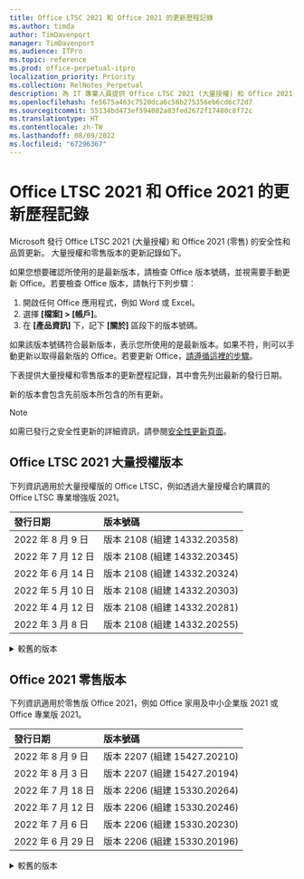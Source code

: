 ```yaml
---
title: Office LTSC 2021 和 Office 2021 的更新歷程記錄
ms.author: timda
author: TimDavenport
manager: TimDavenport
ms.audience: ITPro
ms.topic: reference
ms.prod: office-perpetual-itpro
localization_priority: Priority
ms.collection: RelNotes_Perpetual
description: 為 IT 專業人員提供 Office LTSC 2021 (大量授權) 和 Office 2021 (零售) 永久版本的更新歷程記錄。
ms.openlocfilehash: fe5675a463c7520dca6c56b275356eb6cd6c72d7
ms.sourcegitcommit: 55134bd473ef594082a83fed2672f17480c8f72c
ms.translationtype: HT
ms.contentlocale: zh-TW
ms.lasthandoff: 08/09/2022
ms.locfileid: "67296367"
---
```

# <a name="update-history-for-office-ltsc-2021-and-office-2021"></a>Office LTSC 2021 和 Office 2021 的更新歷程記錄

Microsoft 發行 Office LTSC 2021 (大量授權) 和 Office 2021 (零售) 的安全性和品質更新。 大量授權和零售版本的更新記錄如下。

如果您想要確認所使用的是最新版本，請檢查 Office 版本號碼，並視需要手動更新 Office。若要檢查 Office 版本，請執行下列步驟：

  1.    開啟任何 Office 應用程式，例如 Word 或 Excel。
  2.    選擇 **[檔案] > [帳戶]**。
  3.    在 **[產品資訊]** 下，記下 **[關於]** 區段下的版本號碼。

如果該版本號碼符合最新版本，表示您所使用的是最新版本。如果不符，則可以手動更新以取得最新版的 Office。若要更新 Office，[請遵循這裡的步驟](https://support.office.com/article/2ab296f3-7f03-43a2-8e50-46de917611c5)。


下表提供大量授權和零售版本的更新歷程記錄，其中會先列出最新的發行日期。

新的版本會包含先前版本所包含的所有更新。
  
> [!NOTE]
> 如需已發行之安全性更新的詳細資訊，請參閱[安全性更新頁面](./microsoft365-apps-security-updates.md)。
  
## <a name="volume-licensed-versions-of-office-ltsc-2021"></a>Office LTSC 2021 大量授權版本
下列資訊適用於大量授權版的 Office LTSC，例如透過大量授權合約購買的 Office LTSC 專業增強版 2021。

[//]: # (DO NOT REMOVE VL TABLE START)


|**發行日期**|**版本號碼**|
|:-----|:-----|
|2022 年 8 月 9 日|版本 2108 (組建 14332.20358)|
|2022 年 7 月 12 日|版本 2108 (組建 14332.20345)|
|2022 年 6 月 14 日|版本 2108 (組建 14332.20324)|
|2022 年 5 月 10 日|版本 2108 (組建 14332.20303)|
|2022 年 4 月 12 日|版本 2108 (組建 14332.20281)|
|2022 年 3 月 8 日|版本 2108 (組建 14332.20255)|


[//]: # (DO NOT REMOVE VL TABLE END)

<details>
<summary>較舊的版本</summary>

[//]: # (DO NOT REMOVE VL OLD TABLE START)


|**發行日期**|**版本號碼**|
|:-----|:-----|
|2022 年 2 月 8 日|版本 2108 (組建 14332.20238)|
|2022 年 1 月 11 日|版本 2108 (組建 14332.20216)|
|2021 年 12 月 14 日|版本 2108 (組建 14332.20204)|
|2021 年 11 月 9 日|版本 2108 (組建 14332.20176)|
|2021 年 10 月 12 日|版本 2108 (組建 14332.20145)|


[//]: # (DO NOT REMOVE VL OLD TABLE END)

</details>

## <a name="retail-versions-of-office-2021"></a>Office 2021 零售版本
下列資訊適用於零售版 Office 2021，例如 Office 家用及中小企業版 2021 或 Office 專業版 2021。


[//]: # (DO NOT REMOVE RETAIL TABLE START)


|**發行日期**|**版本號碼**|
|:-----|:-----|
|2022 年 8 月 9 日|版本 2207 (組建 15427.20210)|
|2022 年 8 月 3 日|版本 2207 (組建 15427.20194)|
|2022 年 7 月 18 日|版本 2206 (組建 15330.20264)|
|2022 年 7 月 12 日|版本 2206 (組建 15330.20246)|
|2022 年 7 月 6 日|版本 2206 (組建 15330.20230)|
|2022 年 6 月 29 日|版本 2206 (組建 15330.20196)|


[//]: # (DO NOT REMOVE RETAIL TABLE END)

<details>
<summary>較舊的版本</summary>


[//]: # (DO NOT REMOVE RETAIL OLD TABLE START)


|**發行日期**|**版本號碼**|
|:-----|:-----|
|2022 年 6 月 14 日|版本 2205 (組建 15225.20288)|
|2022 年 5 月 24 日|版本 2205 (組建 15225.20204)|
|2022 年 5 月 17 日|版本 2204 (組建 15128.20248)|
|2022 年 5 月 10 日|版本 2204 (組建 15128.20224)|
|2022 年 4 月 26 日|版本 2204 (組建 15128.20178)|
|2022 年 4 月 20 日|版本 2203 (組建 15028.20228)|
|2022 年 4 月 12 日|版本 2203 (組建 15028.20204)|
|2022 年 3 月 30 日|版本 2203 (組建 15028.20160)|
|2022 年 3 月 8 日|版本 2202 (組建 14931.20132)|
|2022 年 2 月 28 日|版本 2202 (組建 14931.20120)|
|2022 年 2 月 16 日|版本 2201 (組建 14827.20198)|
|2022 年 2 月 8 日|版本 2201 (組建 14827.20192)|
|2022 年 1 月 26 日|版本 2201 (組建 14827.20158)|
|2022 年 1 月 12 日|版本 2112 (組建 14729.20260)|
|2022 年 1 月 11 日|版本 2112 (組建 14729.20248)|
|2022 年 1 月 4 日|版本 2112 (組建 14729.20194)|
|2021 年 12 月 16 日|版本 2111 (組建 14701.20262)|
|2021 年 12 月 14 日|版本 2111 (組建 14701.20248)|
|2021 年 12 月 3 日|版本 2111 (組建 14701.20226)|
|2021 年 11 月 30 日|版本 2110 (組建 14527.20312)|
|2021 年 11 月 9 日|版本 2110 (組建 14527.20276)|
|2021 年 10 月 28 日|版本 2110 (組建 14527.20234)|
|2021 年 10 月 25 日|版本 2110 (組建 14527.20226)|
|2021 年 10 月 14 日|版本 2109 (組建 14430.20306)|
|2021 年 10 月 12 日|版本 2109 (組建 14430.20298)|
|2021 年 10 月 6 日|版本 2109 (組建 14430.20270)|


[//]: # (DO NOT REMOVE RETAIL OLD TABLE END)

</details>
